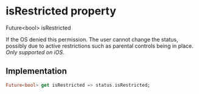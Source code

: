 


# isRestricted property









Future&lt;bool> isRestricted
  




<p>If the OS denied this permission. The user cannot change the status,
possibly due to active restrictions such as parental controls being in
place.
<em>Only supported on iOS.</em></p>



## Implementation

```dart
Future<bool> get isRestricted => status.isRestricted;
```








